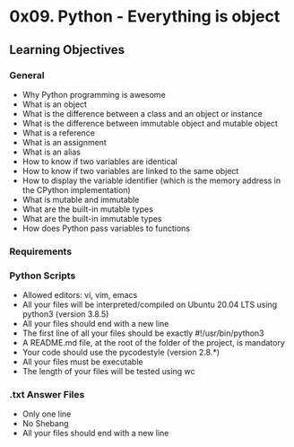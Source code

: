 # 0x09. Python - Everything is object

## Learning Objectives

### General

- Why Python programming is awesome 
- What is an object 
- What is the difference between a class and an object or instance 
- What is the difference between immutable object and mutable object 
- What is a reference 
- What is an assignment 
- What is an alias 
- How to know if two variables are identical 
- How to know if two variables are linked to the same object 
- How to display the variable identifier (which is the memory address in the CPython implementation) 
- What is mutable and immutable 
- What are the built-in mutable types 
- What are the built-in immutable types 
- How does Python pass variables to functions 

### Requirements 

### Python Scripts 

- Allowed editors: vi, vim, emacs 
- All your files will be interpreted/compiled on Ubuntu 20.04 LTS using python3 (version 3.8.5) 
- All your files should end with a new line 
- The first line of all your files should be exactly #!/usr/bin/python3 
- A README.md file, at the root of the folder of the project, is mandatory 
- Your code should use the pycodestyle (version 2.8.\*) 
- All your files must be executable 
- The length of your files will be tested using wc 

### .txt Answer Files 

- Only one line 
- No Shebang 
- All your files should end with a new line 
